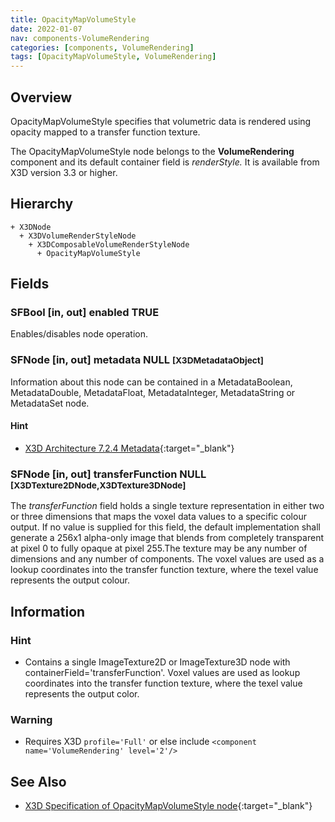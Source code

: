 ```yaml
---
title: OpacityMapVolumeStyle
date: 2022-01-07
nav: components-VolumeRendering
categories: [components, VolumeRendering]
tags: [OpacityMapVolumeStyle, VolumeRendering]
---
```

<style>
.post h3 {
  word-spacing: 0.2em;
}
</style>

## Overview

OpacityMapVolumeStyle specifies that volumetric data is rendered using opacity mapped to a transfer function texture.

The OpacityMapVolumeStyle node belongs to the **VolumeRendering** component and its default container field is *renderStyle.* It is available from X3D version 3.3 or higher.

## Hierarchy

```
+ X3DNode
  + X3DVolumeRenderStyleNode
    + X3DComposableVolumeRenderStyleNode
      + OpacityMapVolumeStyle
```

## Fields

### SFBool [in, out] **enabled** TRUE

Enables/disables node operation.

### SFNode [in, out] **metadata** NULL <small>[X3DMetadataObject]</small>

Information about this node can be contained in a MetadataBoolean, MetadataDouble, MetadataFloat, MetadataInteger, MetadataString or MetadataSet node.

#### Hint

- [X3D Architecture 7.2.4 Metadata](https://www.web3d.org/specifications/X3Dv4Draft/ISO-IEC19775-1v4-CD1/Part01/components/core.html#Metadata){:target="_blank"}

### SFNode [in, out] **transferFunction** NULL <small>[X3DTexture2DNode,X3DTexture3DNode]</small>

The *transferFunction* field holds a single texture representation in either two or three dimensions that maps the voxel data values to a specific colour output. If no value is supplied for this field, the default implementation shall generate a 256x1 alpha-only image that blends from completely transparent at pixel 0 to fully opaque at pixel 255.The texture may be any number of dimensions and any number of components. The voxel values are used as a lookup coordinates into the transfer function texture, where the texel value represents the output colour.

## Information

### Hint

- Contains a single ImageTexture2D or ImageTexture3D node with containerField='transferFunction'. Voxel values are used as lookup coordinates into the transfer function texture, where the texel value represents the output color.

### Warning

- Requires X3D `profile='Full'` or else include `<component name='VolumeRendering' level='2'/>`

## See Also

- [X3D Specification of OpacityMapVolumeStyle node](https://www.web3d.org/documents/specifications/19775-1/V4.0/Part01/components/volume.html#OpacityMapVolumeStyle){:target="_blank"}
